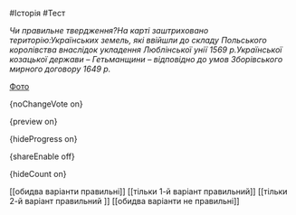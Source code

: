 #Історія #Тест

*Чи правильне твердження?На карті заштриховано територію:Українських земель, які ввійшли до складу Польського королівства внаслідок укладення Люблінської унії 1569 р.Української козацької держави – Гетьманщини – відповідно до умов Зборівського мирного договору 1649 р.*

[Фото](https://zno.osvita.ua//doc/images/znotest/89/8925/8.jpg)

{noChangeVote on}

{preview on}

{hideProgress on}

{shareEnable off}

{hideCount on}

[[обидва варіанти правильні]]
[[тільки 1-й варіант правильний]]
[[тільки 2-й варіант правильний ]]
[[обидва варіанти не правильні]]
